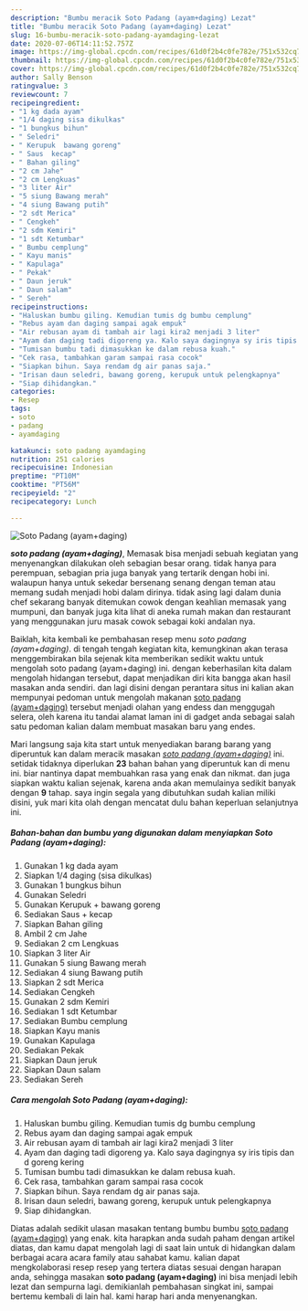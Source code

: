```yaml
---
description: "Bumbu meracik Soto Padang (ayam+daging) Lezat"
title: "Bumbu meracik Soto Padang (ayam+daging) Lezat"
slug: 16-bumbu-meracik-soto-padang-ayamdaging-lezat
date: 2020-07-06T14:11:52.757Z
image: https://img-global.cpcdn.com/recipes/61d0f2b4c0fe782e/751x532cq70/soto-padang-ayamdaging-foto-resep-utama.jpg
thumbnail: https://img-global.cpcdn.com/recipes/61d0f2b4c0fe782e/751x532cq70/soto-padang-ayamdaging-foto-resep-utama.jpg
cover: https://img-global.cpcdn.com/recipes/61d0f2b4c0fe782e/751x532cq70/soto-padang-ayamdaging-foto-resep-utama.jpg
author: Sally Benson
ratingvalue: 3
reviewcount: 7
recipeingredient:
- "1 kg dada ayam"
- "1/4 daging sisa dikulkas"
- "1 bungkus bihun"
- " Seledri"
- " Kerupuk  bawang goreng"
- " Saus  kecap"
- " Bahan giling"
- "2 cm Jahe"
- "2 cm Lengkuas"
- "3 liter Air"
- "5 siung Bawang merah"
- "4 siung Bawang putih"
- "2 sdt Merica"
- " Cengkeh"
- "2 sdm Kemiri"
- "1 sdt Ketumbar"
- " Bumbu cemplung"
- " Kayu manis"
- " Kapulaga"
- " Pekak"
- " Daun jeruk"
- " Daun salam"
- " Sereh"
recipeinstructions:
- "Haluskan bumbu giling. Kemudian tumis dg bumbu cemplung"
- "Rebus ayam dan daging sampai agak empuk"
- "Air rebusan ayam di tambah air lagi kira2 menjadi 3 liter"
- "Ayam dan daging tadi digoreng ya. Kalo saya dagingnya sy iris tipis dan d goreng kering"
- "Tumisan bumbu tadi dimasukkan ke dalam rebusa kuah."
- "Cek rasa, tambahkan garam sampai rasa cocok"
- "Siapkan bihun. Saya rendam dg air panas saja."
- "Irisan daun seledri, bawang goreng, kerupuk untuk pelengkapnya"
- "Siap dihidangkan."
categories:
- Resep
tags:
- soto
- padang
- ayamdaging

katakunci: soto padang ayamdaging 
nutrition: 251 calories
recipecuisine: Indonesian
preptime: "PT10M"
cooktime: "PT56M"
recipeyield: "2"
recipecategory: Lunch

---
```



![Soto Padang (ayam+daging)](https://img-global.cpcdn.com/recipes/61d0f2b4c0fe782e/751x532cq70/soto-padang-ayamdaging-foto-resep-utama.jpg)

<b><i>soto padang (ayam+daging)</i></b>, Memasak bisa menjadi sebuah kegiatan yang menyenangkan dilakukan oleh sebagian besar orang. tidak hanya para perempuan, sebagian pria juga banyak yang tertarik dengan hobi ini. walaupun hanya untuk sekedar bersenang senang dengan teman atau memang sudah menjadi hobi dalam dirinya. tidak asing lagi dalam dunia chef sekarang banyak ditemukan cowok dengan keahlian memasak yang mumpuni, dan banyak juga kita lihat di aneka rumah makan dan restaurant yang menggunakan juru masak cowok sebagai koki andalan nya.

Baiklah, kita kembali ke pembahasan resep menu <i>soto padang (ayam+daging)</i>. di tengah tengah kegiatan kita, kemungkinan akan terasa menggembirakan bila sejenak kita memberikan sedikit waktu untuk mengolah soto padang (ayam+daging) ini. dengan keberhasilan kita dalam mengolah hidangan tersebut, dapat menjadikan diri kita bangga akan hasil masakan anda sendiri. dan lagi disini dengan perantara situs ini kalian akan mempunyai pedoman untuk mengolah makanan <u>soto padang (ayam+daging)</u> tersebut menjadi olahan yang endess dan menggugah selera, oleh karena itu tandai alamat laman ini di gadget anda sebagai salah satu pedoman kalian dalam membuat masakan baru yang endes.




Mari langsung saja kita start untuk menyediakan barang barang yang diperuntuk kan dalam meracik masakan <u><i>soto padang (ayam+daging)</i></u> ini. setidak tidaknya diperlukan <b>23</b> bahan bahan yang diperuntuk kan di menu ini. biar nantinya dapat membuahkan rasa yang enak dan nikmat. dan juga siapkan waktu kalian sejenak, karena anda akan memulainya sedikit banyak dengan <b>9</b> tahap. saya ingin segala yang dibutuhkan sudah kalian miliki disini, yuk mari kita olah dengan mencatat dulu bahan keperluan selanjutnya ini.

<!--inarticleads1-->

##### Bahan-bahan dan bumbu yang digunakan dalam menyiapkan Soto Padang (ayam+daging):

1. Gunakan 1 kg dada ayam
1. Siapkan 1/4 daging (sisa dikulkas)
1. Gunakan 1 bungkus bihun
1. Gunakan  Seledri
1. Gunakan  Kerupuk + bawang goreng
1. Sediakan  Saus + kecap
1. Siapkan  Bahan giling
1. Ambil 2 cm Jahe
1. Sediakan 2 cm Lengkuas
1. Siapkan 3 liter Air
1. Gunakan 5 siung Bawang merah
1. Sediakan 4 siung Bawang putih
1. Siapkan 2 sdt Merica
1. Sediakan  Cengkeh
1. Gunakan 2 sdm Kemiri
1. Sediakan 1 sdt Ketumbar
1. Sediakan  Bumbu cemplung
1. Siapkan  Kayu manis
1. Gunakan  Kapulaga
1. Sediakan  Pekak
1. Siapkan  Daun jeruk
1. Siapkan  Daun salam
1. Sediakan  Sereh




<!--inarticleads2-->

##### Cara mengolah Soto Padang (ayam+daging):

1. Haluskan bumbu giling. Kemudian tumis dg bumbu cemplung
1. Rebus ayam dan daging sampai agak empuk
1. Air rebusan ayam di tambah air lagi kira2 menjadi 3 liter
1. Ayam dan daging tadi digoreng ya. Kalo saya dagingnya sy iris tipis dan d goreng kering
1. Tumisan bumbu tadi dimasukkan ke dalam rebusa kuah.
1. Cek rasa, tambahkan garam sampai rasa cocok
1. Siapkan bihun. Saya rendam dg air panas saja.
1. Irisan daun seledri, bawang goreng, kerupuk untuk pelengkapnya
1. Siap dihidangkan.




Diatas adalah sedikit ulasan masakan tentang bumbu bumbu <u>soto padang (ayam+daging)</u> yang enak. kita harapkan anda sudah paham dengan artikel diatas, dan kamu dapat mengolah lagi di saat lain untuk di hidangkan dalam berbagai acara acara family atau sahabat kamu. kalian dapat mengkolaborasi resep resep yang tertera diatas sesuai dengan harapan anda, sehingga masakan <b>soto padang (ayam+daging)</b> ini bisa menjadi lebih lezat dan sempurna lagi. demikianlah pembahasan singkat ini, sampai bertemu kembali di lain hal. kami harap hari anda menyenangkan.
